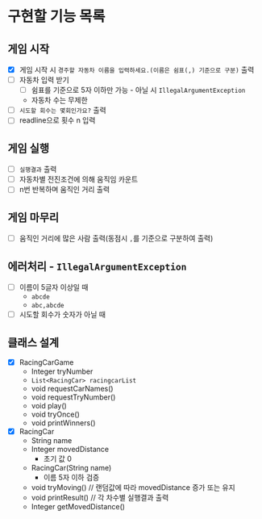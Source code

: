 # 구현할 기능 목록

## 게임 시작

- [x] 게임 시작 시 ``경주할 자동차 이름을 입력하세요.(이름은 쉼표(,) 기준으로 구분)`` 출력
- [ ] 자동차 입력 받기
    - [ ] 쉼표를 기준으로 5자 이하만 가능 - 아닐 시 ``IllegalArgumentException``
    - 자동차 수는 무제한
- [ ] `시도할 회수는 몇회인가요?` 출력
- [ ] readline으로 횟수 n 입력

## 게임 실행

- [ ] `실행결과` 출력
- [ ] 자동차별 전진조건에 의해 움직임 카운트
- [ ] n번 반복하며 움직인 거리 출력

## 게임 마무리

- [ ] 움직인 거리에 많은 사람 출력(동점시 `,`를 기준으로 구분하여 출력)

## 에러처리 - `IllegalArgumentException`

- [ ] 이름이 5글자 이상일 때
    - `abcde`
    - `abc,abcde`
- [ ] 시도할 회수가 숫자가 아닐 때

## 클래스 설계

- [x] RacingCarGame
    - Integer tryNumber
    - `List<RacingCar> racingcarList`
    - void requestCarNames()
    - void requestTryNumber()
    - void play()
    - void tryOnce()
    - void printWinners()
- [x] RacingCar
    - String name
    - Integer movedDistance
        - 초기 값 0
    - RacingCar(String name)
        - 이름 5자 이하 검증
    - void tryMoving() // 랜덤값에 따라 movedDistance 증가 또는 유지
    - void printResult() // 각 차수별 실행결과 출력
    - Integer getMovedDistance()